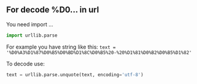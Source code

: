 ## For decode %D0... in url

You need import ...

``` python
import urllib.parse
```

For example you have string like this:
`text = '%D0%A3%D1%87%D0%B5%D0%BD%D1%8C%D0%B5%20-%20%D1%81%D0%B2%D0%B5%D1%82'`

To decode use:

``` python
text = urllib.parse.unquote(text, encoding='utf-8')
```
